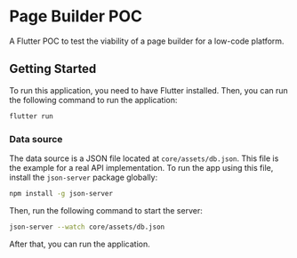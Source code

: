 # Page Builder POC

A Flutter POC to test the viability of a page builder for a low-code platform.

## Getting Started

To run this application, you need to have Flutter installed. Then, you can run the following command to run the application:

```bash
flutter run
```

### Data source

The data source is a JSON file located at `core/assets/db.json`. This file is the example for a real API implementation.
To run the app using this file, install the `json-server` package globally:

```bash
npm install -g json-server
```

Then, run the following command to start the server:

```bash
json-server --watch core/assets/db.json
```

After that, you can run the application.

